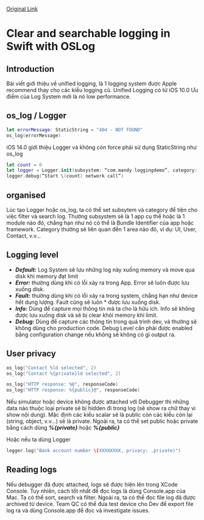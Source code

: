 [Original Link](https://www.lordcodes.com/articles/clear-and-searchable-logging-in-swift-with-oslog)

# Clear and searchable logging in Swift with OSLog
## Introduction
Bài viết giới thiệu về unified logging, là 1 logging system được Apple recommend thay cho các kiểu logging cũ. Unified Logging có từ iOS 10.0 Ưu điểm của Log System mới là nó low performance.

## os_log / Logger
```swift
let errorMessage: StaticString = "404 - NOT FOUND"
os_log(errorMessage)
```
iOS 14.0 giới thiệu Logger và không còn force phải sử dụng StaticString như os_log
```swift
let count = 0
let logger = Logger.init(subsystem: “com.mandy.loggingdemo”, category: “main”)
logger.debug(“Start \(count) network call”)
```

## organised
Lúc tạo Logger hoặc os_log, ta có thể set subsytem và category để tiện cho việc filter và search log. Thường subsystem sẽ là 1 app cụ thể hoặc là 1 module nào đó, chẳng hạn như nó có thể là Bundle Identifier của app hoặc framework. Category thường sẽ liên quan đến 1 area nào đó, ví dụ: UI, User, Contact, v.v…

## Logging level
* ___Default:___ Log System sẽ lưu những log này xuống memory và move qua disk khi memory đạt limit
* ___Error:___ thường dùng khi có lỗi xảy ra trong App. Error sẽ luôn được lưu xuống disk.
* ___Fault:___ thường dùng khi có lỗi xảy ra trong system, chẳng hạn như device hết dung lượng. Fault cũng sẽ luôn * được lưu xuống disk.
* ___Info:___ Dùng để capture mọi thông tin mà ta cho là hữu ích. Info sẽ không được lưu xuống disk và sẽ bị clear khỏi memory khi limit.
* ___Debug:___ Dùng để capture các thông tin trong quá trình dev, và thường sẽ không dùng cho production code. Debug Level cần phải được enabled bằng configuration change nếu không sẽ không có gì output ra.

## User privacy
```swift
os_log("Contact %ld selected", 2)
os_log("Contact %{private}ld selected", 2)

os_log("HTTP response: %@", responseCode)
os_log("HTTP response: %{public}@", responseCode)
```
Nếu simulator hoặc device không được attached với Debugger thì những data nào thuộc loại private sẽ bị hidden đi trong log (sẽ show ra chữ <private> thay vì show nội dung).
Mặc định các kiểu scalar sẽ là public còn các kiểu còn lại (string, object, v.v…) sẽ là private. Ngoài ra, ta có thể set public hoặc private bằng cách dùng ___%{private}___ hoặc ___%{public}___

Hoặc nếu ta dùng Logger
```swift
logger.log("Bank account number \(XXXXXXXX, privacy: .private)")
```

## Reading logs
Nếu debugger đã được attached, logs sẽ được hiện lên trong XCode Console. Tuy nhiên, cách tốt nhất để đọc logs là dùng Console.app của Mac.
Ta có thể sort, search và filter. Ngoài ra, ta có thể đọc file log đã được archived từ device. Team QC có thể đưa test device cho Dev để export file log ra và dùng Console.app để đọc và investigate issues.